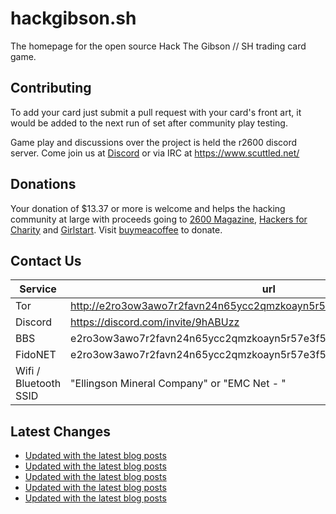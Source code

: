 # hackgibson.sh
The homepage for the open source Hack The Gibson // SH trading card game.


## Contributing

To add your card just submit a pull request with your card's front art, it would be added to the next run of set after community play testing.

Game play and discussions over the project is held the r2600 discord server. Come join us at [Discord](https://discord.com/invite/9hABUzz) or via IRC at https://www.scuttled.net/


## Donations

Your donation of $13.37 or more is welcome and helps the hacking community at large with proceeds going to [2600 Magazine](https://2600.com/), [Hackers for Charity](https://hackersforcharity.org) and [Girlstart](https://girlstart.org).  Visit [buymeacoffee](https://www.buymeacoffee.com/hackgibson.sh) to donate.


## Contact Us

Service | url
-|-
Tor | http://e2ro3ow3awo7r2favn24n65ycc2qmzkoayn5r57e3f56nvjwdcgg32ad.onion
Discord | https://discord.com/invite/9hABUzz
BBS | e2ro3ow3awo7r2favn24n65ycc2qmzkoayn5r57e3f56nvjwdcgg32ad.onion:23
FidoNET | e2ro3ow3awo7r2favn24n65ycc2qmzkoayn5r57e3f56nvjwdcgg32ad.onion:24554
Wifi / Bluetooth SSID | "Ellingson Mineral Company" or "EMC Net - <fidonet address>"

## Latest Changes
<!-- BLOG-POST-LIST:START -->
- [Updated with the latest blog posts](https://github.com/DFW2600/hackgibson.sh/commit/5c26f2a7f5d8dfb9355769e6845c96f10d7aa0cd)
- [Updated with the latest blog posts](https://github.com/DFW2600/hackgibson.sh/commit/cad5875b6ebd92791aade4e16d3a80dfedf5bd0f)
- [Updated with the latest blog posts](https://github.com/DFW2600/hackgibson.sh/commit/e4cc764c4ddfd6107a7387b15fd288a6a9d16f39)
- [Updated with the latest blog posts](https://github.com/DFW2600/hackgibson.sh/commit/611654ead190e3f921907da41f4dc165549d34ab)
- [Updated with the latest blog posts](https://github.com/DFW2600/hackgibson.sh/commit/04f0d63590f977b938b86cc7d373177ad9e9d0c7)
<!-- BLOG-POST-LIST:END -->

